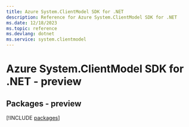 ```yaml
---
title: Azure System.ClientModel SDK for .NET
description: Reference for Azure System.ClientModel SDK for .NET
ms.date: 12/18/2023
ms.topic: reference
ms.devlang: dotnet
ms.service: system.clientmodel
---
```

# Azure System.ClientModel SDK for .NET - preview
## Packages - preview
[!INCLUDE [packages](system.clientmodel-index.md)]